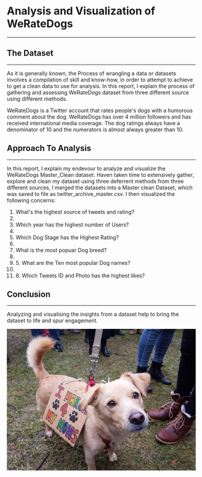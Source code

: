 # Analysis and Visualization of WeRateDogs
___


## The Dataset
___

As it is generally known, the Process of wrangling a data or datasets involves a compilation of skill and know-how, in order to attempt to achieve to get a clean data to use for analysis. In this report, I explain the process of gathering and assessing WeRateDogs dataset from three different source using different methods.

WeRateDogs is a Twitter account that rates people's dogs with a humorous comment about the dog. WeRateDogs has over 4 million followers and has received international media coverage. The dog ratings always have a denominator of 10 and the numerators is almost always greater than 10.


## Approach To Analysis
___

In this report, I explain my endevour to analyze and visualize the WeRateDogs Master_Clean dataset. Haven taken time to extensively gather, explore and clean my dataset using three deferrent methods from three different sources, I merged the datasets into a Master clean Dataset, which was saved to file as twitter_archive_master.csv. I then visualized the following concerns:
<ol>
<li> What's the highest source of tweets and rating? <li>
<li> Which year has the highest number of Users? <li>
<li> Which Dog Stage has the Highest Rating? <li>
<li> What is the most popuar Dog breed? <li>
<li> 5. What are the Ten most popular Dog names? <li>
<li> 6. Which Tweets ID and Photo has the highest likes? </li>
</ol>


## Conclusion
___

Analyzing and visualising the insights from a dataset help to bring the dataset to life and spur engagement.


![alt text](dog.png)
